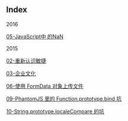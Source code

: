Index
---
2016

[05-JavaScript中 的NaN](2016/05-JavaScript%E4%B8%AD%E7%9A%84NaN.md)

2015

[02-重新认识敏捷](2015/02-%E9%87%8D%E6%96%B0%E8%AE%A4%E8%AF%86%E6%95%8F%E6%8D%B7.md)

[03-企业文化](2015/03-%E4%BC%81%E4%B8%9A%E6%96%87%E5%8C%96.md)

[06-使用 FormData 对象上传文件](2015/06-%E4%BD%BF%E7%94%A8FormData%E5%AF%B9%E8%B1%A1%E4%B8%8A%E4%BC%A0%E6%96%87%E4%BB%B6.md)

[09-PhantomJS 里的 Function.prototype.bind 坑](2015/09-PhantomJS%E9%87%8C%E7%9A%84Function.prototype.bind%E5%9D%91.md)

[10-String.prototype.localeCompare 的坑](2015/10-String.prototype.localeCompare%E7%9A%84%E5%9D%91.md)